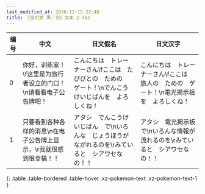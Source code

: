 ```yaml
---
last_modified_at: 2020-12-15 22:48
title: 《宝可梦 黑／白》文本 2-352
---
```

| 编号 | 中文 | 日文假名 | 日文汉字 |
| ---- | ---- | ---- | --- |
| 0 | 你好，训练家！\f这里是为旅行者设立的门口！\n请看看电子公告牌吧！ | こんにちは　トレーナーさん\fここは　たびびとの　ための　ゲート！\nでんこうけいじばんを　よろしくね！ | こんにちは　トレーナーさん\fここは　旅人の　ための　ゲート！\n電光掲示板を　よろしくね！ |
| 1 | 只要看到各种各样的消息\n在电子公告牌上显示，\r我就很感到很幸福！！ | アタシ　でんこうけいじばん　で\nいろんな　じょうほうが　ながれるのを\rみていると　シアワセなの！！ | アタシ　電光掲示板で\nいろんな情報が　流れるのを\rみていると　シアワセなの！！ |
{: .table .table-bordered .table-hover .xz-pokemon-text .xz-pokemon-text-1 }